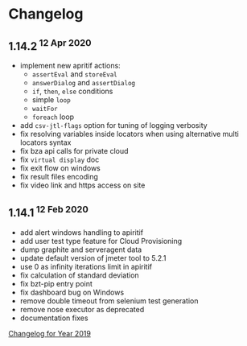 # Changelog

## 1.14.2<sup> 12 Apr 2020</sup>
- implement new apritif actions:
  - `assertEval` and `storeEval`
  - `answerDialog` and `assertDialog`
  - `if`, `then`, `else` conditions
  - simple `loop`
  - `waitFor`
  - `foreach` loop
- add `csv-jtl-flags` option for tuning of logging verbosity
- fix resolving variables inside locators when using alternative multi locators syntax
- fix bza api calls for private cloud
- fix `virtual display` doc
- fix exit flow on windows
- fix result files encoding
- fix video link and https access on site

## 1.14.1<sup> 12 Feb 2020</sup>
- add alert windows handling to apiritif
- add user test type feature for Cloud Provisioning
- dump graphite and serveragent data
- update default version of jmeter tool to 5.2.1
- use 0 as infinity iterations limit in apiritif
- fix calculation of standard deviation
- fix bzt-pip entry point
- fix dashboard bug on Windows
- remove double timeout from selenium test generation
- remove nose executor as deprecated
- documentation fixes

[Changelog for Year 2019](Changelog2019.md)